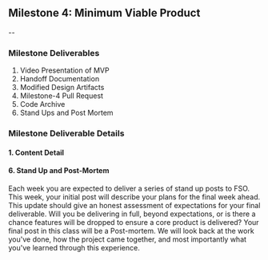 ## Milestone 4: Minimum Viable Product

--

### Milestone Deliverables

1. Video Presentation of MVP
2. Handoff Documentation
3. Modified Design Artifacts
4. Milestone-4 Pull Request
5. Code Archive
6. Stand Ups and Post Mortem

### Milestone Deliverable Details

#### 1. Content Detail

#### 6. Stand Up and Post-Mortem

Each week you are expected to deliver a series of stand up posts to FSO. This week, your initial post will describe your plans for the final week ahead. This update should give an honest assessment of expectations for your final deliverable. Will you be delivering in full, beyond expectations, or is there a chance features will be dropped to ensure a core product is delivered? Your final post in this class will be a Post-mortem. We will look back at the work you've done, how the project came together, and most importantly what you've learned through this experience.
